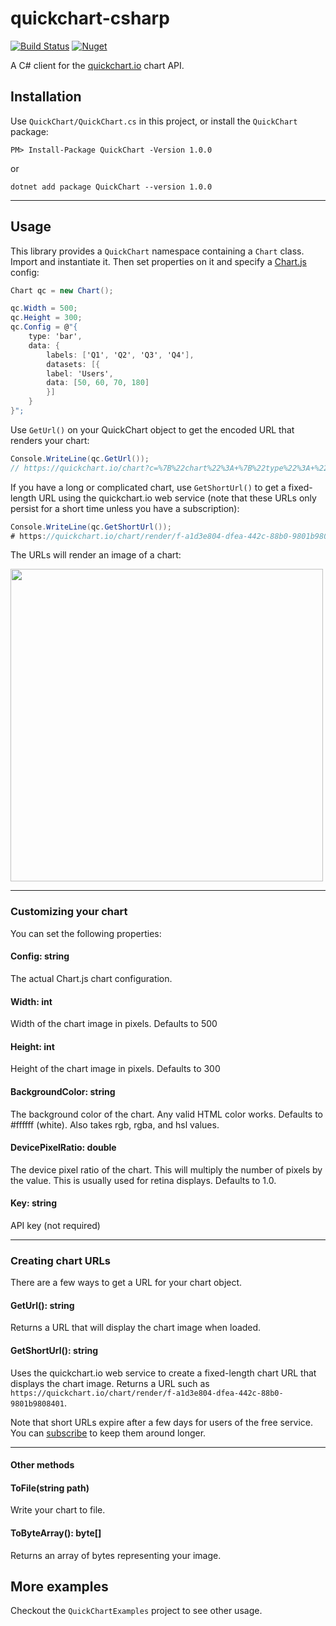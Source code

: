 # quickchart-csharp

[![Build Status](https://travis-ci.com/typpo/quickchart-csharp.svg?branch=main)](https://travis-ci.com/typpo/quickchart-csharp)
[![Nuget](http://img.shields.io/nuget/v/QuickChart.svg?style=flat)](https://www.nuget.org/packages/QuickChart)

A C# client for the [quickchart.io](https://quickchart.io/) chart API.

## Installation

Use `QuickChart/QuickChart.cs` in this project, or install the `QuickChart` package:

```
PM> Install-Package QuickChart -Version 1.0.0
```
or
```
dotnet add package QuickChart --version 1.0.0
```
---
## Usage

This library provides a `QuickChart` namespace containing a `Chart` class.  Import and instantiate it.  Then set properties on it and specify a [Chart.js](https://chartjs.org) config:

```csharp
Chart qc = new Chart();

qc.Width = 500;
qc.Height = 300;
qc.Config = @"{
    type: 'bar',
    data: {
        labels: ['Q1', 'Q2', 'Q3', 'Q4'],
        datasets: [{
        label: 'Users',
        data: [50, 60, 70, 180]
        }]
    }
}";
```

Use `GetUrl()` on your QuickChart object to get the encoded URL that renders your chart:

```csharp
Console.WriteLine(qc.GetUrl());
// https://quickchart.io/chart?c=%7B%22chart%22%3A+%7B%22type%22%3A+%22bar%22%2C+%22data%22%3A+%7B%22labels%22%3A+%5B%22Hello+world%22%2C+%22Test%22%5D%2C+%22datasets%22%3A+%5B%7B%22label%22%3A+%22Foo%22%2C+%22data%22%3A+%5B1%2C+2%5D%7D%5D%7D%7D%7D&w=600&h=300&bkg=%23ffffff&devicePixelRatio=2.0&f=png
```

If you have a long or complicated chart, use `GetShortUrl()` to get a fixed-length URL using the quickchart.io web service (note that these URLs only persist for a short time unless you have a subscription):

```csharp
Console.WriteLine(qc.GetShortUrl());
# https://quickchart.io/chart/render/f-a1d3e804-dfea-442c-88b0-9801b9808401
```

The URLs will render an image of a chart:

<img src="https://quickchart.io/chart?c=%7B%22type%22%3A+%22bar%22%2C+%22data%22%3A+%7B%22labels%22%3A+%5B%22Hello+world%22%2C+%22Test%22%5D%2C+%22datasets%22%3A+%5B%7B%22label%22%3A+%22Foo%22%2C+%22data%22%3A+%5B1%2C+2%5D%7D%5D%7D%7D&w=600&h=300&bkg=%23ffffff&devicePixelRatio=2.0&f=png" width="500" />

---

### Customizing your chart

You can set the following properties:

#### Config: string
The actual Chart.js chart configuration.

#### Width: int
Width of the chart image in pixels.  Defaults to 500

#### Height: int
Height of the chart image  in pixels.  Defaults to 300

#### BackgroundColor: string
The background color of the chart. Any valid HTML color works. Defaults to #ffffff (white). Also takes rgb, rgba, and hsl values.

#### DevicePixelRatio: double
The device pixel ratio of the chart. This will multiply the number of pixels by the value. This is usually used for retina displays. Defaults to 1.0.

#### Key: string
API key (not required)

---

### Creating chart URLs

There are a few ways to get a URL for your chart object.

#### GetUrl(): string

Returns a URL that will display the chart image when loaded.

#### GetShortUrl(): string

Uses the quickchart.io web service to create a fixed-length chart URL that displays the chart image.  Returns a URL such as `https://quickchart.io/chart/render/f-a1d3e804-dfea-442c-88b0-9801b9808401`.

Note that short URLs expire after a few days for users of the free service.  You can [subscribe](https://quickchart.io/pricing/) to keep them around longer.

---

#### Other methods

#### ToFile(string path)

Write your chart to file.

#### ToByteArray(): byte[]

Returns an array of bytes representing your image.

## More examples

Checkout the `QuickChartExamples` project to see other usage.

